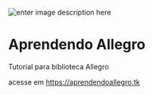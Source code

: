 ![enter image description here](https://aprendendoallegro.tk/img/exemplo-sprites.gif)

# Aprendendo Allegro
Tutorial para biblioteca Allegro

acesse em https://aprendendoallegro.tk
